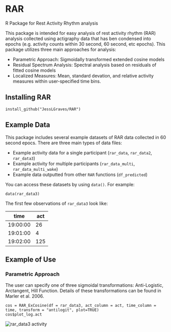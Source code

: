 # RAR
R Package for Rest Activity Rhythm analysis

This package is intended for easy analysis of rest activity rhythm (RAR) analysis collected using actigraphy data that has ben condensed into epochs (e.g. activity counts within 30 second, 60 second, etc epochs). This package utilizes three main approaches for analysis: 
* Parametric Approach: Sigmoidally transformed extended cosine models
* Residual Spectrum Analysis: Spectral analysis based on residuals of fitted cosine models
* Localized Measures: Mean, standard devation, and relative activity measures within user-specified time bins.

## Installing RAR
```
install_github("JessLGraves/RAR")
```

## Example Data
This package includes several example datasets of RAR data collected in 60 second epocs. There are three main types of data files:
* Example activity data for a single participant (`rar_data`, `rar_data2`, `rar_data3`)
* Example activity for multiple participants (`rar_data_multi`, `rar_data_multi_wake`)
* Example data outputted from other `RAR` functions (`df_predicted`)

You can access these datasets by using `data()`. For example:
```
data(rar_data3) 
```
The first few observations of `rar_data3` look like:

| time  | act |
| ----- |---- |
| 19:00:00  | 26  |
| 19:01:00  | 4  |
| 19:02:00  | 125|

## Example of Use
### Parametric Approach
The user can specify one of three sigmoidal transformations: Anti-Logistic, Arctangent, Hill Function. Details of these transformations can be found in Marler et al. 2006.

```
cos = RAR_ExCosine(df = rar_data3, act_column = act, time_column = time, transform = "antilogit", plot=TRUE) 
cos$plot_log.act
```

![rar_data3 activity](/rar_data3_plot.png)
